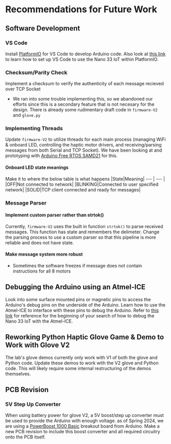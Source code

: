 # Recommendations for Future Work
## Software Development
### VS Code
Install [PlatformIO](https://docs.platformio.org/en/latest/integration/ide/vscode.html#ide-vscode) for VS Code to develop Arduino code. Also look at [this link](https://docs.platformio.org/en/latest/boards/atmelsam/nano_33_iot.html#board-atmelsam-nano-33-iot) to learn how to set up VS Code to use the Nano 33 IoT within PlatformIO.
### Checksum/Parity Check
Implement a checksum to verify the authenticity of each message recieved over TCP Socket
- We ran into some trouble implementing this, so we abandoned our efforts since this is a secondary feature that is not necesary for the design. There is already some rudimentary draft code in `firmware-V2` and `glove.py`
### Implementing Threads
Update `firmware-V2` to utilize threads for each main process (managing WiFi & onboard LED, controlling the haptic motor drivers, and receiving/parsing messages from both Serial and TCP Socket). We have been looking at and prototyping with [Arduino Free RTOS SAMD21](https://github.com/BriscoeTech/Arduino-FreeRTOS-SAMD21/tree/master) for this.
#### Onboard LED state meanings
Make it to where the below table is what happens
|State|Meaning|
--- | --- |
|OFF|Not connected to network|
|BLINKING|Connected to user specified network|
|SOLID|TCP client connected and ready for messages|

### Message Parser
#### Implement custom parser rather than strtok()
Currently, `firmware-V2` uses the built in function `strtok()` to parse received messages. This function has state and remembers the delimeter. Change the parsing process to use a custom parser so that this pipeline is more reliable and does not have state.
#### Make message system more robust
- Sometimes the software freezes if message does not contain instructions for all 8 motors

## Debugging the Arduino using an Atmel-ICE
Look into some surface mounted pins or magnetic pins to access the Arduino's debug pins on the underside of the Arduino. Learn how to use the Atmel-ICE to interface with these pins to debug the Arduino. Refer to [this link](https://docs.platformio.org/en/latest/boards/atmelsam/nano_33_iot.html#board-atmelsam-nano-33-iot) for reference for the beginning of your search of how to debug the Nano 33 IoT with the Atmel-ICE.

## Reworking Python Haptic Glove Game & Demo to Work with Glove V2
The lab's glove demos currently only work with V1 of both the glove and Python code. Update these demos to work with the V2 glove and Python code. This will likely require some internal restructuring of the demos themselves.

## PCB Revision
### 5V Step Up Converter
When using battery power for glove V2, a 5V boost/step up converter must be used to provide the Arduino with enough voltage. as of Spring 2024, we are using a [PowerBoost 1000 Basic]() breakout board from Arduino. Make a new PCB revision to include this boost converter and all required circuitry onto the PCB itself.

